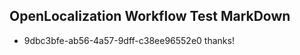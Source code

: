 ## OpenLocalization Workflow Test MarkDown
* 9dbc3bfe-ab56-4a57-9dff-c38ee96552e0 thanks!

<!--HONumber=Aug16_HO5-->


